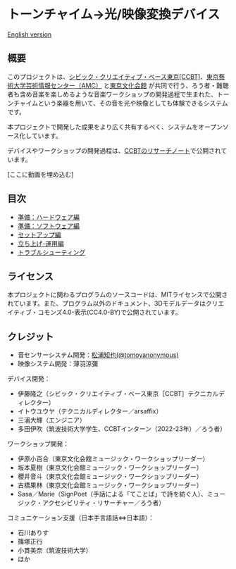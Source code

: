 # トーンチャイム→光/映像変換デバイス

[English version](README.en.md)

## 概要

このプロジェクトは、[シビック・クリエイティブ・ベース東京[CCBT]](https://ccbt.rekibun.or.jp/)、[東京藝術大学芸術情報センター（AMC）](https://amc.geidai.ac.jp)
と[東京文化会館](https://www.t-bunka.jp/)
が共同で行う、ろう者・難聴者も含め音楽を楽しめるような音楽ワークショップの開発過程で生まれた、トーンチャイムという楽器を用いて、その音を光や映像としても体験できるシステムです。

本プロジェクトで開発した成果をより広く共有するべく、システムをオープンソース化しています。

デバイスやワークショップの開発過程は、[CCBTのリサーチノート](https://ccbt.rekibun.or.jp/research-notes/diverstiy-and-inclusion-project-02)で公開されています。

[ここに動画を埋め込む]

## 目次

- [準備：ハードウェア編](./docs/1-prep-hardware.md)
- [準備：ソフトウェア編](./docs/2-prep-software.md)
- [セットアップ編](./docs/3-setup.md)
- [立ち上げ-運用編](./docs/4-use.md)
- [トラブルシューティング](./docs/5-troubleshooting.md)

## ライセンス

本プロジェクトに関わるプログラムのソースコードは、MITライセンスで公開されています。また、プログラム以外のドキュメント、3Dモデルデータはクリエイティブ・コモンズ4.0-表示(CC4.0-BY)で公開されています。

## クレジット

- 音センサーシステム開発：[松浦知也(@tomoyanonymous)](https://matsuuratomoya.com)
- 映像システム開発：薄羽涼彌

デバイス開発：

- 伊藤隆之（シビック・クリエイティブ・ベース東京［CCBT］テクニカルディレクター）
- イトウユウヤ（テクニカルディレクター／arsaffix）
- 三浦大輝（エンジニア）
- 多田伊吹（筑波技術大学学生、CCBTインターン（2022-23年）／ろう者）

ワークショップ開発：

- 伊原小百合（東京文化会館ミュージック・ワークショップリーダー）
- 坂本夏樹（東京文化会館ミュージック・ワークショップリーダー）
- 櫻井音斗（東京文化会館ミュージック・ワークショップリーダー）
- 古橋果林（東京文化会館ミュージック・ワークショップリーダー）
- Sasa／Marie（SignPoet（手話による「てことば」で詩を紡ぐ人）、ミュージック・アクセシビリティ・リサーチャー／ろう者）

コミュニケーション支援（日本手言語話⇔日本語）：

- 石川ありす
- 篠塚正行
- 小貫美奈（筑波技術大学）
- ほか